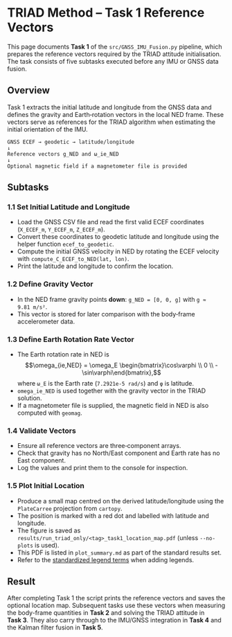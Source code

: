 # TRIAD Method – Task 1 Reference Vectors

This page documents **Task&nbsp;1** of the `src/GNSS_IMU_Fusion.py` pipeline, which prepares the reference vectors required by the TRIAD attitude initialisation. The task consists of five subtasks executed before any IMU or GNSS data fusion.

## Overview

Task&nbsp;1 extracts the initial latitude and longitude from the GNSS data and defines the gravity and Earth‑rotation vectors in the local NED frame. These vectors serve as references for the TRIAD algorithm when estimating the initial orientation of the IMU.

```
GNSS ECEF → geodetic → latitude/longitude
↓
Reference vectors g_NED and ω_ie_NED
↓
Optional magnetic field if a magnetometer file is provided
```

## Subtasks

### 1.1 Set Initial Latitude and Longitude
- Load the GNSS CSV file and read the first valid ECEF coordinates (`X_ECEF_m`, `Y_ECEF_m`, `Z_ECEF_m`).
- Convert these coordinates to geodetic latitude and longitude using the helper function `ecef_to_geodetic`.
- Compute the initial GNSS velocity in NED by rotating the ECEF velocity with `compute_C_ECEF_to_NED(lat, lon)`.
- Print the latitude and longitude to confirm the location.

### 1.2 Define Gravity Vector
- In the NED frame gravity points **down**: `g_NED = [0, 0, g]` with `g ≈ 9.81 m/s²`.
- This vector is stored for later comparison with the body‑frame accelerometer data.

### 1.3 Define Earth Rotation Rate Vector
- The Earth rotation rate in NED is
  $$\omega_{ie,NED} = \omega_E \begin{bmatrix}\cos\varphi \\ 0 \\ -\sin\varphi\end{bmatrix},$$
  where `ω_E` is the Earth rate (`7.2921e‑5 rad/s`) and `φ` is latitude.
- `omega_ie_NED` is used together with the gravity vector in the TRIAD solution.
- If a magnetometer file is supplied, the magnetic field in NED is also computed with `geomag`.

### 1.4 Validate Vectors
- Ensure all reference vectors are three‑component arrays.
- Check that gravity has no North/East component and Earth rate has no East component.
- Log the values and print them to the console for inspection.

### 1.5 Plot Initial Location
- Produce a small map centred on the derived latitude/longitude using the `PlateCarree` projection from `cartopy`.
- The position is marked with a red dot and labelled with latitude and longitude.
 - The figure is saved as `results/run_triad_only/<tag>_task1_location_map.pdf` (unless `--no-plots` is used).
- This PDF is listed in `plot_summary.md` as part of the standard results set.
- Refer to the [standardized legend terms](PlottingChecklist.md#standardized-legend-terms) when adding legends.

## Result

After completing Task 1 the script prints the reference vectors and saves the optional location map. Subsequent tasks use these vectors when measuring the body-frame quantities in **Task 2** and solving the TRIAD attitude in **Task 3**. They also carry through to the IMU/GNSS integration in **Task 4** and the Kalman filter fusion in **Task 5**.

